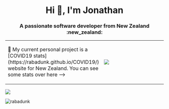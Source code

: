 <h1 align="center">Hi 👋, I'm Jonathan</h1>
<h3 align="center">A passionate software developer from New Zealand :new_zealand: </h3>

<table width=100%>
  <tr>
    <td width=50%>
      <p> 🔭 My current personal project is a [COVID19 stats](https://rabadunk.github.io/COVID19/) website for New Zealand. You can see some stats over here --></p>
    </td> 
    <td width=50%>
      <img src="https://c19-widget.vercel.app/"/>
    </td>   
  </tr>
  
</table>

<img src="https://spotify.rabadunk.vercel.app/api/spotify-playing"/>

<p align="left"> <img src="https://komarev.com/ghpvc/?username=rabadunk" alt="rabadunk" /> </p>
